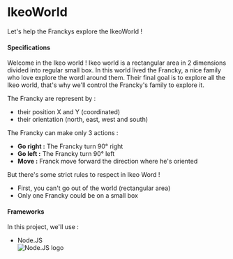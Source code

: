 # IkeoWorld

Let's help the Franckys explore the IkeoWorld !

#### Specifications #

Welcome in the Ikeo world ! Ikeo world is a rectangular area in 2 dimensions divided into regular small box. In this world lived the Francky, a nice family who love explore the wordl around them.
Their final goal is to explore all the Ikeo world, that's why we'll control the Francky's family to explore it.

The Francky are represent by :
* their position X and Y (coordinated)
* their orientation (north, east, west and south)

The Francky can make only 3 actions :
* **Go right :** The Francky turn 90° right
* **Go left :** The Francky turn 90° left
* **Move :** Franck move forward the direction where he's oriented

But there's some strict rules to respect in Ikeo Word !
* First, you can't go out of the world (rectangular area)
* Only one Francky could be on a small box

#### Frameworks #

In this project, we'll use :
* Node.JS  
![Node.JS logo](https://cs.fit.edu/code/projects/nothing_works/repository/revisions/4051c2843b17f481374036be0860b870f52be75a/entry/doc/images/download-logo.png "Node.JS")
